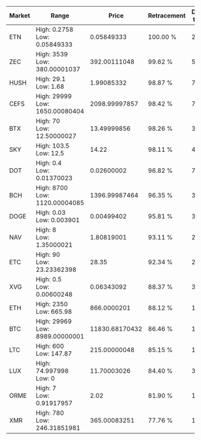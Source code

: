 | Market | Range | Price| Retracement | Doubles to 50% |
| --- | --- | --- | --- | --- |
| ETN | High: 0.2758<br />Low: 0.05849333 | 0.05849333 | 100.00 % | 2.86 |
| ZEC | High: 3539<br />Low: 380.00001037 | 392.00111048 | 99.62 % | 5.00 |
| HUSH | High: 29.1<br />Low: 1.68 | 1.99085332 | 98.87 % | 7.73 |
| CEFS | High: 29999<br />Low: 1650.00080404 | 2098.99997857 | 98.42 % | 7.54 |
| BTX | High: 70<br />Low: 12.50000027 | 13.49999856 | 98.26 % | 3.06 |
| SKY | High: 103.5<br />Low: 12.5 | 14.22 | 98.11 % | 4.08 |
| DOT | High: 0.4<br />Low: 0.01370023 | 0.02600002 | 96.82 % | 7.96 |
| BCH | High: 8700<br />Low: 1120.00004085 | 1396.99987464 | 96.35 % | 3.51 |
| DOGE | High: 0.03<br />Low: 0.003901 | 0.00499402 | 95.81 % | 3.39 |
| NAV | High: 8<br />Low: 1.35000021 | 1.80819001 | 93.11 % | 2.59 |
| ETC | High: 90<br />Low: 23.23362398 | 28.35 | 92.34 % | 2.00 |
| XVG | High: 0.5<br />Low: 0.00600248 | 0.06343092 | 88.37 % | 3.99 |
| ETH | High: 2350<br />Low: 665.98 | 866.0000201 | 88.12 % | 1.74 |
| BTC | High: 29969<br />Low: 8989.00000001 | 11830.68170432 | 86.46 % | 1.65 |
| LTC | High: 600<br />Low: 147.87 | 215.00000048 | 85.15 % | 1.74 |
| LUX | High: 74.997998<br />Low: 0 | 11.70003026 | 84.40 % | 3.21 |
| ORME | High: 7<br />Low: 0.91917957 | 2.02 | 81.90 % | 1.96 |
| XMR | High: 780<br />Low: 246.31851981 | 365.00083251 | 77.76 % | 1.41 |
